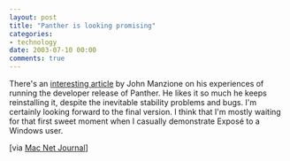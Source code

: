 ```yaml
---
layout: post
title: "Panther is looking promising"
categories:
- technology
date: 2003-07-10 00:00
comments: true
---
```


<p>There's an <a href="http://www.macnet2.com/more.php?id=366_0_1_0_M" title="MacNETv2">interesting article</a> by John Manzione on his experiences of running the developer release of Panther. He likes it so much he keeps reinstalling it, despite the inevitable stability problems and bugs. I'm certainly looking forward to the final version. I think that I'm mostly waiting for that first sweet moment when I casually demonstrate Expos&eacute; to a Windows user.</p>

[via <a href="http://www.whiterabbits.com/MacNetJournal/#note_1359">Mac Net Journal</a>]


